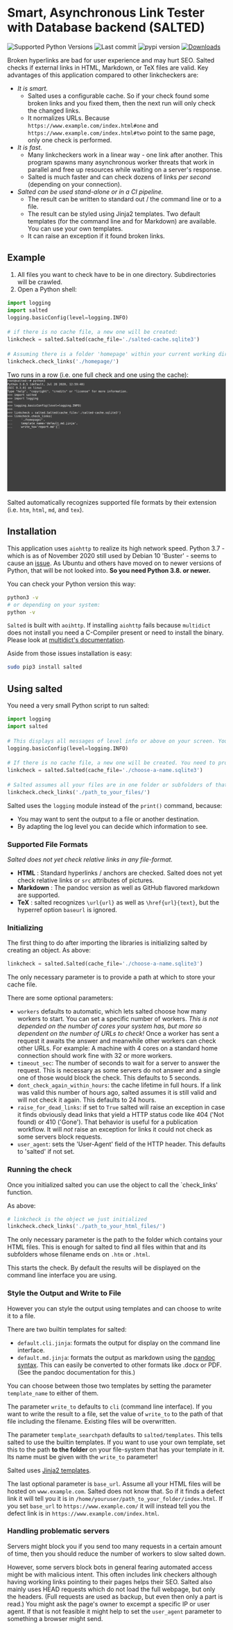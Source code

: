 # Smart, Asynchronous Link Tester with Database backend (SALTED)

![Supported Python Versions](https://img.shields.io/pypi/pyversions/salted)
![Last commit](https://img.shields.io/github/last-commit/RuedigerVoigt/salted)
![pypi version](https://img.shields.io/pypi/v/salted)
[![Downloads](https://pepy.tech/badge/salted)](https://pepy.tech/project/salted)

Broken hyperlinks are bad for user experience and may hurt SEO.
Salted checks if external links in HTML, Markdown, or TeX files are valid.
Key advantages of this application compared to other linkcheckers are:
* *It is smart.*
    * Salted uses a configurable cache. So if your check found some broken links and you fixed them, then the next run will only check the changed links.
    * It normalizes URLs. Because `https://www.example.com/index.html#one` and `https://www.example.com/index.html#two` point to the same page, only one check is performed.
* *It is fast.*
    * Many linkcheckers work in a linear way - one link after another. This program spawns many asynchronous worker threats that work in parallel and free up resources while waiting on a server's response.
    * Salted is much faster and can check dozens of links *per second* (depending on your connection).
* *Salted can be used stand-alone or in a CI pipeline.*
     * The result can be written to standard out / the command line or to a file.
     * The result can be styled using Jinja2 templates. Two default templates (for the command line and for Markdown) are available. You can use your own templates. 
     * It can raise an exception if it found broken links.

## Example

1. All files you want to check have to be in one directory. Subdirectories will be crawled.
2. Open a Python shell:
```python
import logging
import salted
logging.basicConfig(level=logging.INFO)

# if there is no cache file, a new one will be created:
linkcheck = salted.Salted(cache_file='./salted-cache.sqlite3')

# Assuming there is a folder 'homepage' within your current working directory:
linkcheck.check_links('./homepage/')
```
Two runs in a row (i.e. one full check and one using the cache):
![Using salted - animated example](https://github.com/RuedigerVoigt/salted/raw/main/documentation/salted-0.5.2.gif)

Salted automatically recognizes supported file formats by their extension (i.e. `htm`, `html`, `md`, and `tex`).

## Installation

This application uses `aiohttp` to realize its high network speed. Python 3.7 - which is as of November 2020 still used by Debian 10 'Buster' - seems to cause an [issue](https://github.com/aio-libs/aiohttp/issues/3535). As Ubuntu and others have moved on to newer versions of Python, that will be not looked into. **So you need Python 3.8. or newer.**

You can check your Python version this way:
```bash
python3 -v
# or depending on your system:
python -v
```

`Salted` is built with `aoihttp`.
If installing `aiohttp` fails because `multidict` does not install you need a C-Compiler present or need to install the binary. Please look at [multidict's documentation](https://github.com/aio-libs/multidict).

Aside from those issues installation is easy:

```bash
sudo pip3 install salted
```

## Using salted


You need a very small Python script to run salted:

```python
import logging
import salted

# This displays all messages of level info or above on your screen. You could write the log output to a file.
logging.basicConfig(level=logging.INFO)

# If there is no cache file, a new one will be created. You need to provide a path / name:
linkcheck = salted.Salted(cache_file='./choose-a-name.sqlite3')

# Salted assumes all your files are in one folder or subfolders of that:
linkcheck.check_links('./path_to_your_files/')
```

Salted uses the `logging` module instead of the `print()` command, because:
* You may want to sent the output to a file or another destination.
* By adapting the log level you can decide which information to see.

### Supported File Formats

*Salted does not yet check relative links in any file-format.*

* **HTML** : Standard hyperlinks / anchors are checked. Salted does not yet check relative links or `src` attributes of pictures.
* **Markdown** : The pandoc version as well as GitHub flavored markdown are supported.
* **TeX** : salted recognizes `\url{url}` as well as `\href{url}{text}`, but the hyperref option `baseurl` is ignored.

### Initializing

The first thing to do after importing the libraries is initializing salted by creating an object. As above:
```python
linkcheck = salted.Salted(cache_file='./choose-a-name.sqlite3')
```
The only necessary parameter is to provide a path at which to store your cache file.

There are some optional parameters:
* `workers` defaults to automatic, which lets salted choose how many workers to start. You can set a specific number of workers. *This is not depended on the number of cores your system has, but more so dependent on the number of URLs to check!* Once a worker has sent a request it awaits the answer and meanwhile other workers can check other URLs. For example: A machine with 4 cores on a standard home connection should work fine with 32 or more workers.
* `timeout_sec`: The number of seconds to wait for a server to answer the request. This is necessary as some servers do not answer and a single one of those would block the check. This defaults to 5 seconds. 
* `dont_check_again_within_hours`: the cache lifetime in full hours. If a link was valid this number of hours ago, salted assumes it is still valid and will not check it again. This defaults to 24 hours.
* `raise_for_dead_links`: if set to `True` salted will raise an exception in case it finds obviously dead links that yield a HTTP status code like 404 ('Not found) or 410 ('Gone'). That behavior is useful for a publication workflow. It will *not* raise an exception for links it could not check as some servers block requests.
* `user_agent`: sets the 'User-Agent' field of the HTTP header. This defaults to 'salted' if not set.

### Running the check

Once you initialized salted you can use the object to call the `check_links' function.

As above:
```python
# linkcheck is the object we just initialized
linkcheck.check_links('./path_to_your_html_files/')
```

The only necessary parameter is the path to the folder which contains your HTML files. This is enough for salted to find all files within that and its subfolders whose filename ends on `.htm` or `.html`.

This starts the check. By default the results will be displayed on the command line interface you are using.

### Style the Output and Write to File

However you can style the output using templates and can choose to write it to a file.

There are two builtin templates for salted:
* `default.cli.jinja`: formats the output for display on the command line interface.
* `default.md.jinja`: formats the output as markdown using the [pandoc syntax](https://pandoc.org/). This can easily be converted to other formats like .docx or PDF. (See the pandoc documentation for this.)

You can choose between those two templates by setting the parameter `template_name` to either of them.

The parameter `write_to` defaults to `cli` (command line interface). If you want to write the result to a file, set the value of `write_to` to the path of that file including the filename. Existing files will be overwritten.

The parameter `template_searchpath` defaults to `salted/templates`. This tells salted to use the builtin templates. If you want to use your own template, set this to the path **to the folder** on your file-system that has your template in it. Its name must be given with the `write_to` parameter!

Salted uses [Jinja2 templates](https://jinja.palletsprojects.com/en/2.11.x/).


The last optional parameter is `base_url`. Assume all your HTML files will be hosted on `www.example.com`. Salted does not know that. So if it finds a defect link it will tell you it is in `/home/youruser/path_to_your_folder/index.html`. If you set `base_url` to `https://www.example.com/` it will instead tell you the defect link is in `https://www.example.com/index.html`.

### Handling problematic servers

Servers might block you if you send too many requests in a certain amount of time, then you should reduce the number of workers to slow salted down.

However, some servers block bots in general fearing automated access might be with malicious intent. This often includes link checkers although having working links pointing to their pages helps their SEO. Salted also mainly uses HEAD requests which do not load the full webpage, but only the headers. (Full requests are used as backup, but even then only a part is read.) You might ask the page's owner to excempt a specific IP or user agent. If that is not feasible it might help to set the `user_agent` parameter to something a browser might send.
